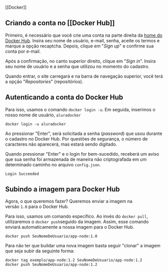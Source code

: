 [[Docker]]
## Criando a conta no [[Docker Hub]]

Primeiro, é necessário que você crie uma conta na parte direita da [home do Docker Hub](https://hub.docker.com/). Insira seu nome de usuário, e-mail, senha, aceite os termos e marque a opção recaptcha. Depois, clique em "_Sign up_" e confirme sua conta por e-mail.

Após a confirmação, no canto superior direito, clique em "_Sign in_". Insira seu nome de usuário e a senha que utilizou no momento do cadastro.

Quando entrar, o site carregará e na barra de navegação superior, você terá a opção "_Repositories_" (repositórios).

## Autenticando a conta do Docker Hub

Para isso, usamos o comando `docker login -u`. Em seguida, inserimos o nosso nome de usuário, `aluradocker`

```console
docker login -u aluradocker
```

Ao pressionar "Enter", será solicitada a senha (_password_) que usou durante o cadastro no Docker Hub. Por questões de segurança, o número de caracteres não aparecerá, mas estará sendo digitado.

Quando pressionar "Enter" e o login for bem-sucedido, receberá um aviso que sua senha foi armazenada de maneira não criptografada em um determinado caminho no arquivo `config.json`.

```console
Login Succeeded
```

## Subindo a imagem para Docker Hub

Agora, o que queremos fazer? Queremos enviar a imagem na versão `1.0` para o Docker Hub.

Para isso, usamos um comando específico. Ao invés do `docker pull`, utilizaremos o `docker push`seguido da imagem. Assim, esse comando enviará automaticamente a nossa imagem para o Docker Hub.

```console
docker push SeuNomeDeUsuario/app-node:1.0
```


Para não ter que buildar uma nova imagem basta seguir "clonar" a imagem que seja subir da seguinte forma:

```console
docker tag exemplo/app-node:1.2 SeuNomeDeUsuario/app-node:1.2
docker push SeuNomeDeUsuario/app-node:1.2
```
